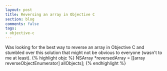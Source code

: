 ```yaml
---
layout: post
title: Reversing an array in Objective C
section: blog
comments: false
tags:
- objective-c
---
```

Was looking for the best way to reverse an array in Objective C and stumbled over this solution that might not be obvious to everyone (wasn't to me at least).
{% highlight objc %}
    NSArray *reversedArray = [[array reverseObjectEnumerator] allObjects];
{% endhighlight %}
